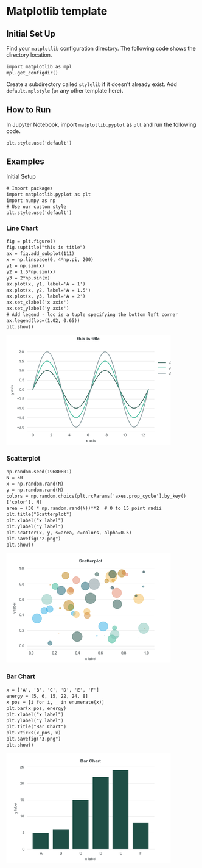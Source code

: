 #  Matplotlib template

## Initial Set Up

Find your `matplotlib` configuration directory. The following code shows the directory location.

```
import matplotlib as mpl
mpl.get_configdir()
```

Create a subdirectory called `stylelib` if it doesn't already exist. Add `default.mplstyle` (or any other template here).

## How to Run

In Jupyter Notebook, import `matplotlib.pyplot` as `plt` and run the following code.

```
plt.style.use('default')
```

## Examples

Initial Setup

```
# Import packages
import matplotlib.pyplot as plt
import numpy as np
# Use our custom style
plt.style.use('default')
```

### Line Chart

```
fig = plt.figure()
fig.suptitle("this is title")
ax = fig.add_subplot(111)
x = np.linspace(0, 4*np.pi, 200)
y1 = np.sin(x)
y2 = 1.5*np.sin(x)
y3 = 2*np.sin(x)
ax.plot(x, y1, label='A = 1')
ax.plot(x, y2, label='A = 1.5')
ax.plot(x, y3, label='A = 2')
ax.set_xlabel('x axis')
ax.set_ylabel('y axis')
# Add legend - loc is a tuple specifying the bottom left corner
ax.legend(loc=(1.02, 0.65))
plt.show()
```
![line](1.png)

### Scatterplot

```
np.random.seed(19680801)
N = 50
x = np.random.rand(N)
y = np.random.rand(N)
colors = np.random.choice(plt.rcParams['axes.prop_cycle'].by_key()['color'], N)
area = (30 * np.random.rand(N))**2  # 0 to 15 point radii
plt.title("Scatterplot")
plt.xlabel("x label")
plt.ylabel("y label")
plt.scatter(x, y, s=area, c=colors, alpha=0.5)
plt.savefig("2.png")
plt.show()
```
![scatter](2.png)

### Bar Chart

```
x = ['A', 'B', 'C', 'D', 'E', 'F']
energy = [5, 6, 15, 22, 24, 8]
x_pos = [i for i, _ in enumerate(x)]
plt.bar(x_pos, energy)
plt.xlabel("x label")
plt.ylabel("y label")
plt.title("Bar Chart")
plt.xticks(x_pos, x)
plt.savefig("3.png")
plt.show()

```
![bar](3.png)
